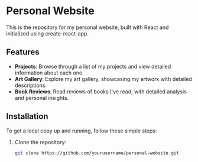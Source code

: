 # Personal Website

This is the repository for my personal website, built with React and initialized using create-react-app.

## Features

- **Projects**: Browse through a list of my projects and view detailed information about each one.
- **Art Gallery**: Explore my art gallery, showcasing my artwork with detailed descriptions.
- **Book Reviews**: Read reviews of books I've read, with detailed analysis and personal insights.

## Installation

To get a local copy up and running, follow these simple steps:

1. Clone the repository:

   ```bash
   git clone https://github.com/yourusername/personal-website.git
